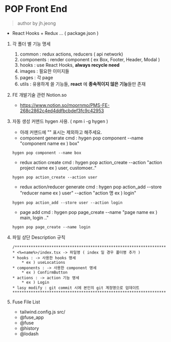 # POP Front End
> author by jh.jeong

-  React Hooks + Redux ... ( package.json )
1. 각 폴더 별 기능 명세
	1. common : redux actions, reducers ( api network)
	2. components : render component ( ex Box, Footer, Header, Modal )  
	3. hooks : use React Hooks,  **always recycle need**
	4. images : 필요한 이미지들
	5. pages : 각 page
	6. utils : 유용하게 쓸 기능들, **react** 에 **종속적이지 않은 기능**들만 존재
2. FE 개발기술 관련 Notion.so
	- https://www.notion.so/moornmo/PMS-FE-268c2862c4ed4ddfbcbdef3fc9c42953

3. 자동 생성 커맨드 hygen 사용. ( npm i -g hygen )
	- 아래 커맨드에 "" 표시는 제외하고 해주세요.
	- component generate cmd : hygen pop component --name "component name ex ) box"
	```
	hygen pop component --name box
	```
	- redux action create cmd : hygen pop action_create --action "action project name ex ) user, customoer.." 
	```
	hygen pop action_create --action user
	```
	- redux action/reducer generate cmd : hygen pop action_add --store "reducer name ex ) user"  --action "action 명 ex ) login"
	```
	hygen pop action_add --store user --action login
	```
	- page add cmd  : hygen pop page_create --name "page name ex ) main, login .."
	```
	hygen pop page_create --name login
	```

4. 파일 상단 Description 규칙
	```
	/******************************************************************************
	* <%=name%>/index.tsx -> 파일명 ( index 일 경우 폴더명 추가 )
	* hooks : -> 사용한 hooks 명세
		* ex ) useLocations
	* components : -> 사용한 component 명세
		* ex ) ConfirmButton 
	* actions : -> action 기능 명세
		* ex ) Login
	* lasy modify : git commit 시에 본인의 git 계정명으로 업데이트
	******************************************************************************/
	```

5. Fuse File List
	- tailwind.config.js
	src/
	- @fuse_app
	- @fuse
	- @history
	- @lodash